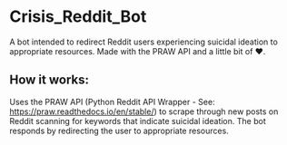 # Crisis_Reddit_Bot
A bot intended to redirect Reddit users experiencing suicidal ideation to appropriate resources. Made with the PRAW API and a little bit of ❤.

## How it works:
Uses the PRAW API (Python Reddit API Wrapper - See: https://praw.readthedocs.io/en/stable/) to scrape through new posts on Reddit scanning for keywords that indicate suicidal ideation. The bot responds by redirecting the user to appropriate resources.

